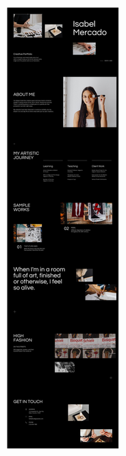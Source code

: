 ![template](https://raw.githubusercontent.com/ShriIraCatalog/resources-two/refs/heads/master/2025/04/20/20250420204001.png)
